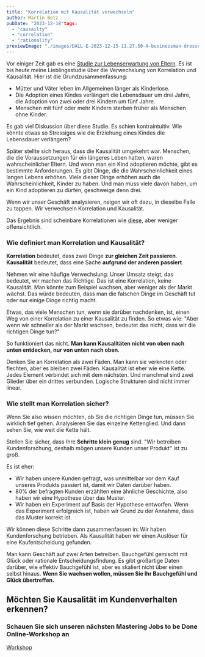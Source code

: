 ```yaml
---
title: "Korrelation mit Kausalität verwechseln"
author: Martin Betz
pubDate: "2023-12-18"tags:
  - "causailty"
  - "correlation"
  - "rationality"
previewImage: "./images/DALL·E-2023-12-15-11.27.50-A-businessman-dressed-in-a-sleek-suit-stands-in-the-center-of-the-image-looking-amazed-with-wide-eyes-and-a-slightly-open-mouth.-Around-him-numero.png"
---
```


Vor einiger Zeit gab es eine [Studie zur Lebenserwartung von Eltern](https://www.mpg.de/14064449/children-influence-parents-life-expectancy). Es ist bis heute meine Lieblingsstudie über die Verwechslung von Korrelation und Kausalität. Hier ist die Grundzusammenfassung:

- Mütter und Väter leben im Allgemeinen länger als Kinderlose.
- Die Adoption eines Kindes verlängert die Lebensdauer um drei Jahre, die Adoption von zwei oder drei Kindern um fünf Jahre.
- Menschen mit fünf oder mehr Kindern sterben früher als Menschen ohne Kinder.

Es gab viel Diskussion über diese Studie. Es schien kontraintuitiv. Wie könnte etwas so Stressiges wie die Erziehung eines Kindes die Lebensdauer verlängern?

Später stellte sich heraus, dass die Kausalität umgekehrt war. Menschen, die die Voraussetzungen für ein längeres Leben hatten, waren wahrscheinlicher Eltern. Und wenn man ein Kind adoptieren möchte, gibt es bestimmte Anforderungen. Es gibt Dinge, die die Wahrscheinlichkeit eines langen Lebens erhöhen. Viele dieser Dinge erhöhen auch die Wahrscheinlichkeit, Kinder zu haben. Und man muss viele davon haben, um ein Kind adoptieren zu dürfen, geschweige denn drei.

Wenn wir unser Geschäft analysieren, neigen wir oft dazu, in dieselbe Falle zu tappen. Wir verwechseln Korrelation und Kausalität.

Das Ergebnis sind scheinbare Korrelationen wie [diese](https://www.tylervigen.com/spurious-correlations), aber weniger offensichtlich.

### Wie definiert man Korrelation und Kausalität?

**Korrelation** bedeutet, dass zwei Dinge **zur gleichen Zeit passieren**. **Kausalität** bedeutet, dass eine Sache **aufgrund der anderen passiert**.

Nehmen wir eine häufige Verwechslung:
Unser Umsatz steigt, das bedeutet, wir machen das Richtige. Das ist eine Korrelation, keine Kausalität. Man könnte zum Beispiel wachsen, aber weniger als der Markt wächst. Das würde bedeuten, dass man die falschen Dinge im Geschäft tut oder nur einige Dinge richtig macht.

Etwas, das viele Menschen tun, wenn sie darüber nachdenken, ist, einen Weg von einer Korrelation zu einer Kausalität zu finden. So etwas wie: "Aber wenn wir schneller als der Markt wachsen, bedeutet das nicht, dass wir die richtigen Dinge tun?"

So funktioniert das nicht. **Man kann Kausalitäten nicht von oben nach unten entdecken, nur von unten nach oben**.

Denken Sie an Korrelation als zwei Fäden. Man kann sie verknoten oder flechten, aber es bleiben zwei Fäden. Kausalität ist eher wie eine Kette. Jedes Element verbindet sich mit dem nächsten. Und manchmal sind zwei Glieder über ein drittes verbunden. Logische Strukturen sind nicht immer linear.

### Wie stellt man Korrelation sicher?

Wenn Sie also wissen möchten, ob Sie die richtigen Dinge tun, müssen Sie wirklich tief gehen. Analysieren Sie das einzelne Kettenglied. Und dann sehen Sie, wie weit die Kette hält.

Stellen Sie sicher, dass Ihre **Schritte klein genug** sind. "Wir betreiben Kundenforschung, deshalb mögen unsere Kunden unser Produkt" ist zu groß.

Es ist eher:

- Wir haben unsere Kunden gefragt, was unmittelbar vor dem Kauf unseres Produkts passiert ist, damit wir Daten darüber haben.
- 80% der befragten Kunden erzählten eine ähnliche Geschichte, also haben wir eine Hypothese über das Muster.
- Wir haben ein Experiment auf Basis der Hypothese entworfen. Wenn das Experiment erfolgreich ist, haben wir Grund zu der Annahme, dass das Muster korrekt ist.

Wir können diese Schritte dann zusammenfassen in: Wir haben Kundenforschung betrieben. Als Kausalität haben wir einen Auslöser für eine Kaufentscheidung gefunden.

Man kann Geschäft auf zwei Arten betreiben. Bauchgefühl gemischt mit Glück oder rationale Entscheidungsfindung. Es gibt großartige Daten darüber, wie effektiv Bauchgefühl ist, aber es skaliert nicht über einen selbst hinaus. **Wenn Sie wachsen wollen, müssen Sie Ihr Bauchgefühl und Glück übertreffen.**

## Möchten Sie Kausalität im Kundenverhalten erkennen?

### Schauen Sie sich unseren nächsten Mastering Jobs to be Done Online-Workshop an

[Workshop](/services/mastering-jobs-to-be-done-online-workshop/)